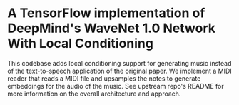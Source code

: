 # A TensorFlow implementation of DeepMind's WaveNet 1.0 Network With Local Conditioning
This codebase adds local conditioning support for generating music instead of the text-to-speech application of the original paper. We implement a MIDI reader that reads a MIDI file and upsamples the notes to generate embeddings for the audio of the music. See upstream repo's README for more information on the overall architecture and approach.

